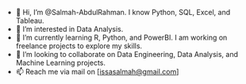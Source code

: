 - 👋 Hi, I’m @Salmah-AbdulRahman. I know Python, SQL, Excel, and Tableau.
- 👀 I’m interested in Data Analysis.
- 🌱 I’m currently learning R, Python, and PowerBI. I am working on freelance projects to explore my skills.
- 💞️ I’m looking to collaborate on Data Engineering, Data Analysis, and Machine Learning projects.
- 📫 Reach me via mail on [issasalmah@gmail.com]


<!---
Salmah-AbdulRahman/Salmah-AbdulRahman is a ✨ special ✨ repository because its `README.md` (this file) appears on your GitHub profile.
You can click the Preview link to take a look at your changes.
--->
